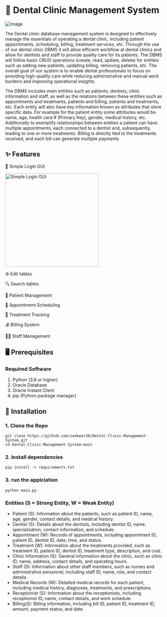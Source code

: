 # 🦷 Dental Clinic Management System
![image](https://github.com/user-attachments/assets/0213b682-1c7e-4d1d-8241-f50e58673c0d)

The Dental clinic database management system is designed to effectively manage the essentials of operating a dental clinic, including patient appointments, scheduling, billing, treatment services, etc. Through the use of our dental clinic DBMS it will allow efficient workflow at dental clinics and allow for dentists and staff to provide quality care for its patients. The DBMS will follow basic CRUD operations (create, read, update, delete) for entities such as adding new patients, updating billing, removing patients, etc. The overall goal of our system is to enable dental professionals to focus on providing high-quality care while reducing administrative and manual work burdens and improving operational insights.

The DBMS includes main entities such as patients, dentists, clinic information and staff, as well as the relations between these entities such as appointments and treatments, patients and billing, patients and treatments, etc. Each entity will also have key information known as attributes that store specific data. For example for the patient entity some attributes would be name, age, health card # (Primary Key), gender, medical history, etc. Additionally to exemplify relationships between entities a patient can have multiple appointments, each connected to a dentist and, subsequently, leading to one or more treatments. Billing is directly tied to the treatments received, and each bill can generate multiple payments
## ✨ Features
🔐 Simple Login GUI
<div align="left">
  <img src="https://github.com/user-attachments/assets/25bd671e-829c-42de-a7a3-7ec36534e4b9" alt="Simple Login GUI" width="300"/>
</div>

⚙️ Edit tables 

🔍 Search tables

👥 Patient Management

  📅 Appointment Scheduling

  🦷 Treatment Tracking

  💰 Billing System

  👨‍⚕️ Staff Management

## 🖥️ Prerequisites

### Required Software
1. Python (3.8 or higher)
2. Oracle Database
3. Oracle Instant Client
4. pip (Python package manager)

## 🚀 Installation

### 1. Clone the Repo
```
git clone https://github.com/sankeer28/Dental-Clinic-Management-System.git
cd Dental-Clinic-Management-System-main
```
### 2. Install dependencies
```
pip install -r requirements.txt
```
### 3. run the applciation
```
python main.py
```

### Entities (S = Strong Entity, W = Weak Entity)
- Patient (S): Information about the patients, such as patient ID, name, age, gender, contact details, and medical history.
- Dentist (S): Details about the dentists, including dentist ID, name, specialization, contact information, and schedule.
- Appointment (W): Records of appointments, including appointment ID, patient ID, dentist ID, date, time, and status.
- Treatment (W): Information about the treatments provided, such as treatment ID, patient ID, dentist ID, treatment type, description, and cost.
- Clinic Information (S): General information about the clinic, such as clinic ID, name, address, contact details, and operating hours.
- Staff (S): Information about other staff members, such as nurses and administrative personnel, including staff ID, name, role, and contact details.
- Medical Records (W): Detailed medical records for each patient, including medical history, diagnoses, treatments, and prescriptions.
- Receptionist (S): Information about the receptionists, including receptionist ID, name, contact details, and work schedule.
- Billing(S): Billing information, including bill ID, patient ID, treatment ID, amount, payment status, and date.

